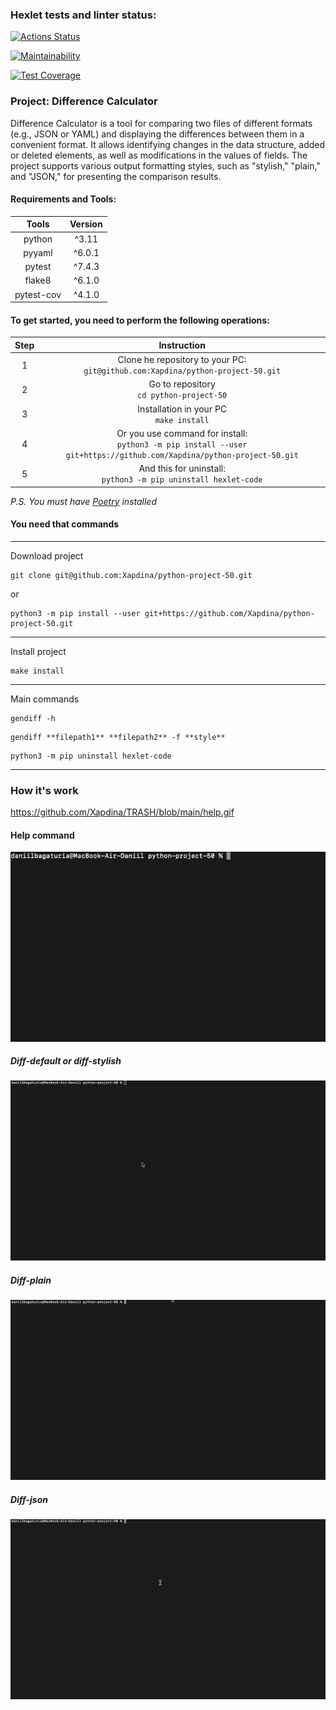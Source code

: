 ### Hexlet tests and linter status:

[![Actions Status](https://github.com/Xapdina/python-project-50/actions/workflows/hexlet-check.yml/badge.svg)](https://github.com/Xapdina/python-project-50/actions)

[![Maintainability](https://api.codeclimate.com/v1/badges/555598e4b0ddb481a8b8/maintainability)](https://codeclimate.com/github/Xapdina/python-project-50/maintainability)

[![Test Coverage](https://api.codeclimate.com/v1/badges/555598e4b0ddb481a8b8/test_coverage)](https://codeclimate.com/github/Xapdina/python-project-50/test_coverage)

### Project: Difference Calculator

Difference Calculator is a tool for comparing two files of different formats (e.g., JSON or YAML) and
displaying the differences between them in a convenient format. It allows identifying changes in the data structure,
added or deleted elements, as well as modifications in the values of fields. The project supports various output
formatting styles, such as "stylish," "plain," and "JSON," for presenting the comparison results.

#### Requirements and Tools:

|   Tools    | Version |
|:----------:|:-------:|
|   python   |  ^3.11  |
|   pyyaml   | ^6.0.1  |
|   pytest   | ^7.4.3  |
|   flake8   | ^6.1.0  |
| pytest-cov | ^4.1.0  |

#### To get started, you need to perform the following operations:

| Step |                                                       Instruction                                                        |
|:----:|:------------------------------------------------------------------------------------------------------------------------:|
|  1   |                    Clone he repository to your PC:<br/>`git@github.com:Xapdina/python-project-50.git`                    |
|  2   |                                       Go to repository<br/>`cd python-project-50`                                        |
|  3   |                                        Installation in your PC<br/>`make install`                                        |
|  4   | Or you use command for install:<br/>`python3 -m pip install --user git+https://github.com/Xapdina/python-project-50.git` |
|  5   |                            And this for uninstall:<br/>`python3 -m pip uninstall hexlet-code`                            |

*P.S.* *You must have [Poetry](https://python-poetry.org) installed*

#### You need that commands
___
Download project
```shell
git clone git@github.com:Xapdina/python-project-50.git
```
or
```shell
python3 -m pip install --user git+https://github.com/Xapdina/python-project-50.git
```
___
Install project
```shell
make install
```
___
Main commands
```shell
gendiff -h
```
```shell
gendiff **filepath1** **filepath2** -f **style**
```
```shell
python3 -m pip uninstall hexlet-code
```
___

### How it's work
https://github.com/Xapdina/TRASH/blob/main/help.gif
#### Help command
[![asciicast](https://github.com/Xapdina/TRASH/blob/main/help.gif)](https://github.com/Xapdina/TRASH/blob/main/help.gif)
##### Diff-default or diff-stylish
[![asciicast](https://github.com/Xapdina/TRASH/blob/main/default.gif)](https://github.com/Xapdina/TRASH/blob/main/default.gif)
##### Diff-plain
[![asciicast](https://github.com/Xapdina/TRASH/blob/main/plain.gif)](https://github.com/Xapdina/TRASH/blob/main/plain.gif)
##### Diff-json
[![asciicast](https://github.com/Xapdina/TRASH/blob/main/json.gif)](https://github.com/Xapdina/TRASH/blob/main/json.gif)
